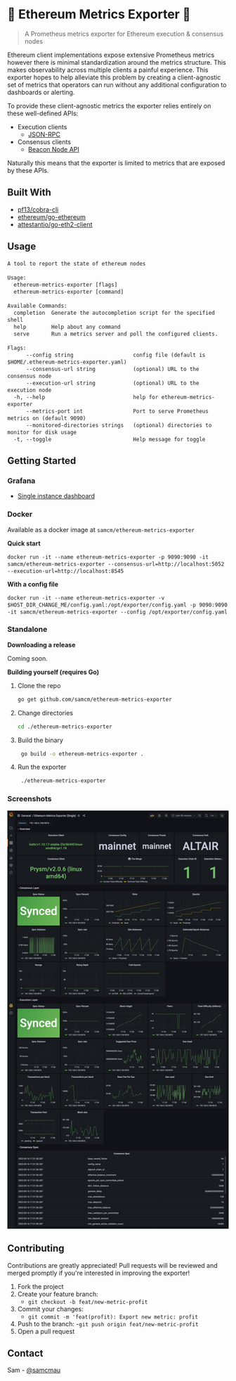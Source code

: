 # 🦄 Ethereum Metrics Exporter 🦄

> A Prometheus metrics exporter for Ethereum execution & consensus nodes

Ethereum client implementations expose extensive Prometheus metrics however there is minimal standardization around the metrics structure. This makes observability across multiple clients a painful experience. This exporter hopes to help alleviate this problem by creating a client-agnostic set of metrics that operators can run without any additional configuration to dashboards or alerting.

To provide these client-agnostic metrics the exporter relies entirely on these well-defined APIs:
- Execution clients
  - [JSON-RPC](https://geth.ethereum.org/docs/rpc/server)
- Consensus clients
  - [Beacon Node API](https://ethereum.github.io/beacon-APIs/#/)

Naturally this means that the exporter is limited to metrics that are exposed by these APIs.

## Built With

* [pf13/cobra-cli](https://github.com/spf13/cobra-cli)
* [ethereum/go-ethereum](https://github.com/ethereum/go-ethereum)
* [attestantio/go-eth2-client](github.com/attestantio/go-eth2-client)
## Usage

```
A tool to report the state of ethereum nodes

Usage:
  ethereum-metrics-exporter [flags]
  ethereum-metrics-exporter [command]

Available Commands:
  completion  Generate the autocompletion script for the specified shell
  help        Help about any command
  serve       Run a metrics server and poll the configured clients.

Flags:
      --config string                   config file (default is $HOME/.ethereum-metrics-exporter.yaml)
      --consensus-url string            (optional) URL to the consensus node
      --execution-url string            (optional) URL to the execution node
  -h, --help                            help for ethereum-metrics-exporter
      --metrics-port int                Port to serve Prometheus metrics on (default 9090)
      --monitored-directories strings   (optional) directories to monitor for disk usage
  -t, --toggle                          Help message for toggle
```
## Getting Started

### Grafana
* [Single instance dashboard](https://grafana.com/grafana/dashboards/16277)

### Docker
Available as a docker image at `samcm/ethereum-metrics-exporter`

**Quick start**
```
docker run -it --name ethereum-metrics-exporter -p 9090:9090 -it samcm/ethereum-metrics-exporter --consensus-url=http://localhost:5052 --execution-url=http://localhost:8545
````
**With a config file**
```
docker run -it --name ethereum-metrics-exporter -v $HOST_DIR_CHANGE_ME/config.yaml:/opt/exporter/config.yaml -p 9090:9090 -it samcm/ethereum-metrics-exporter --config /opt/exporter/config.yaml

```

### Standalone
**Downloading a release**

Coming soon.


**Building yourself (requires Go)**

1. Clone the repo
   ```sh
   go get github.com/samcm/ethereum-metrics-exporter
   ```
2. Change directories
   ```sh
   cd ./ethereum-metrics-exporter
   ```
3. Build the binary
   ```sh  
    go build -o ethereum-metrics-exporter .
   ```
4. Run the exporter
   ```sh  
    ./ethereum-metrics-exporter
   ```

### Screenshots
![Example](./example.png)
## Contributing

Contributions are greatly appreciated! Pull requests will be reviewed and merged promptly if you're interested in improving the exporter! 

1. Fork the project
2. Create your feature branch:
    - `git checkout -b feat/new-metric-profit`
3. Commit your changes:
    - `git commit -m 'feat(profit): Export new metric: profit`
4. Push to the branch:
    -`git push origin feat/new-metric-profit`
5. Open a pull request

## Contact

Sam - [@samcmau](https://twitter.com/samcmau)
